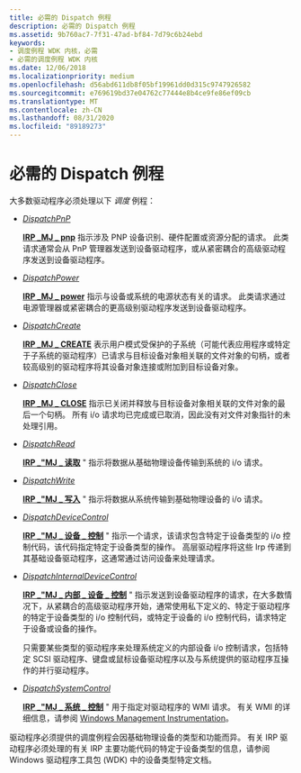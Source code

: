 ```yaml
---
title: 必需的 Dispatch 例程
description: 必需的 Dispatch 例程
ms.assetid: 9b760ac7-7f31-47ad-bf84-7d79c6b24ebd
keywords:
- 调度例程 WDK 内核，必需
- 必需的调度例程 WDK 内核
ms.date: 12/06/2018
ms.localizationpriority: medium
ms.openlocfilehash: d56abd611db8f05bf19961dd0d315c9747926582
ms.sourcegitcommit: e769619bd37e04762c77444e8b4ce9fe86ef09cb
ms.translationtype: MT
ms.contentlocale: zh-CN
ms.lasthandoff: 08/31/2020
ms.locfileid: "89189273"
---
```

# <a name="required-dispatch-routines"></a>必需的 Dispatch 例程

大多数驱动程序必须处理以下 *调度* 例程：

-   [*DispatchPnP*](/windows-hardware/drivers/ddi/wdm/nc-wdm-driver_dispatch)

    [**IRP \_MJ \_ pnp**](./irp-mj-pnp.md) 指示涉及 PNP 设备识别、硬件配置或资源分配的请求。 此类请求通常会从 PnP 管理器发送到设备驱动程序，或从紧密耦合的高级驱动程序发送到设备驱动程序。

-   [*DispatchPower*](/windows-hardware/drivers/ddi/wdm/nc-wdm-driver_dispatch)

    [**IRP \_MJ \_ power**](./irp-mj-power.md) 指示与设备或系统的电源状态有关的请求。 此类请求通过电源管理器或紧密耦合的更高级别驱动程序发送到设备驱动程序。

-   [*DispatchCreate*](/windows-hardware/drivers/ddi/wdm/nc-wdm-driver_dispatch)

    [**IRP \_MJ \_ CREATE**](./irp-mj-create.md) 表示用户模式受保护的子系统（可能代表应用程序或特定于子系统的驱动程序）已请求与目标设备对象相关联的文件对象的句柄，或者较高级别的驱动程序将其设备对象连接或附加到目标设备对象。

-   [*DispatchClose*](/windows-hardware/drivers/ddi/wdm/nc-wdm-driver_dispatch)

    [**IRP \_MJ \_ CLOSE**](./irp-mj-close.md) 指示已关闭并释放与目标设备对象相关联的文件对象的最后一个句柄。 所有 i/o 请求均已完成或已取消，因此没有对文件对象指针的未处理引用。

-   [*DispatchRead*](/windows-hardware/drivers/ddi/wdm/nc-wdm-driver_dispatch)

    [**IRP \_"MJ \_ 读取**](./irp-mj-read.md) " 指示将数据从基础物理设备传输到系统的 i/o 请求。

-   [*DispatchWrite*](/windows-hardware/drivers/ddi/wdm/nc-wdm-driver_dispatch)

    [**IRP \_"MJ \_ 写入**](./irp-mj-write.md) " 指示将数据从系统传输到基础物理设备的 i/o 请求。

-   [*DispatchDeviceControl*](/windows-hardware/drivers/ddi/wdm/nc-wdm-driver_dispatch)

    [**IRP \_"MJ \_ 设备 \_ 控制**](./irp-mj-device-control.md) " 指示一个请求，该请求包含特定于设备类型的 i/o 控制代码，该代码指定特定于设备类型的操作。 高层驱动程序将这些 Irp 传递到其基础设备驱动程序，这通常通过访问设备来处理请求。

-   [*DispatchInternalDeviceControl*](/windows-hardware/drivers/ddi/wdm/nc-wdm-driver_dispatch)

    [**IRP \_"MJ \_ 内部 \_ 设备 \_ 控制**](./irp-mj-internal-device-control.md) " 指示发送到设备驱动程序的请求，在大多数情况下，从紧耦合的高级驱动程序开始，通常使用私下定义的、特定于驱动程序的特定于设备类型的 i/o 控制代码，或特定于设备的 i/o 控制代码，请求特定于设备或设备的操作。

    只需要某些类型的驱动程序来处理系统定义的内部设备 i/o 控制请求，包括特定 SCSI 驱动程序、键盘或鼠标设备驱动程序以及与系统提供的驱动程序互操作的并行驱动程序。

-   [*DispatchSystemControl*](/windows-hardware/drivers/ddi/wdm/nc-wdm-driver_dispatch)

    [**IRP \_"MJ \_ 系统 \_ 控制**](./irp-mj-system-control.md) " 用于指定对驱动程序的 WMI 请求。 有关 WMI 的详细信息，请参阅 [Windows Management Instrumentation](implementing-wmi.md)。

驱动程序必须提供的调度例程会因基础物理设备的类型和功能而异。 有关 IRP 驱动程序必须处理的有关 IRP 主要功能代码的特定于设备类型的信息，请参阅 Windows 驱动程序工具包 (WDK) 中的设备类型特定文档。

 

